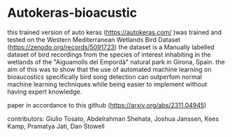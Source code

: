 # Autokeras-bioacustic
this trained version of auto keras  (https://autokeras.com/ )was trained and tested on the Western Mediterranean Wetlands Bird Dataset (https://zenodo.org/records/5091723)
the dataset is a Manually labelled dataset of bird recordings from the species of interest inhabiting in the wetlands of the "Aiguamolls del Empordà" natural park in Girona, Spain.
the aim of this was to show that the use of automated machine learning on bioaucostics specifically bird song detection can outperfom normal machine learning techniques while being easier to implement without having expert knowledge.


paper in accordance to this github (https://arxiv.org/abs/2311.04945)

contributors:
Giulio Tosato, Abdelrahman Shehata, Joshua Janssen, Kees Kamp, Pramatya Jati, Dan Stowell
